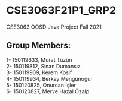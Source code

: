 # CSE3063F21P1_GRP2
CSE3063 OOSD Java Project Fall 2021

## Group Members:
1- 150119633, Murat Tüzün <br />
2- 150119812, Sinan Dumansız  <br />
3- 150119909, Kerem Kosif <br />
4- 150119934, Berkay Mengünoğul <br />
5- 150120825, Onurcan İşler <br />
6- 150120827, Merve Hazal Özalp <br />
